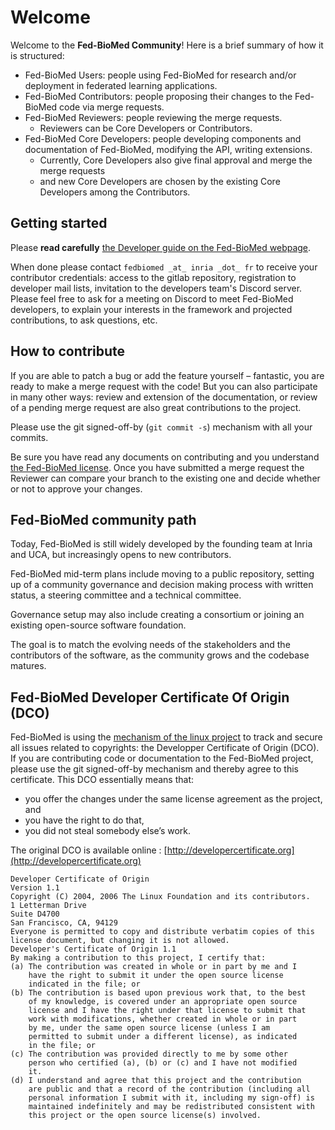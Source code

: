# Welcome

Welcome to the **Fed-BioMed Community**! 
Here is a brief summary of how it is structured:

- Fed-BioMed Users: people using Fed-BioMed for research and/or deployment in federated learning applications.
- Fed-BioMed Contributors: people proposing their changes to the Fed-BioMed code via merge requests.
- Fed-BioMed Reviewers: people reviewing the merge requests.
    * Reviewers can be Core Developers or Contributors.
- Fed-BioMed Core Developers: people developing components and documentation of Fed-BioMed, modifying the API, writing extensions.
    * Currently, Core Developers also give final approval and merge the merge requests
    * and new Core Developers are chosen by the existing Core Developers among the Contributors.


## Getting started

Please **read carefully** [the Developer guide on the Fed-BioMed webpage](https://fedbiomed.gitlabpages.inria.fr/latest/developer/usage_and_tools/).

When done please contact `fedbiomed _at_ inria _dot_ fr` to receive your contributor credentials: access to the gitlab repository, registration to developer mail lists, invitation to the developers team's Discord server. Please feel free to ask for a meeting on Discord to meet Fed-BioMed developers, to explain your interests in the framework and projected contributions, to ask questions, etc.


## How to contribute

If you are able to patch a bug or add the feature yourself – fantastic, you are ready to make a merge request with the code! But you can also participate in many other ways: review and extension of the documentation, or review of a pending merge request are also great contributions to the project.

Please use the git signed-off-by (`git commit -s`) mechanism with all your commits.

Be sure you have read any documents on contributing and you understand [the Fed-BioMed license](https://gitlab.inria.fr/fedbiomed/fedbiomed/-/blob/develop/LICENSE.md). Once you have submitted a merge request the Reviewer can compare your branch to the existing one and decide whether or not to approve your changes.


## Fed-BioMed community path

Today, Fed-BioMed is still widely developed by the founding team at Inria and UCA, but increasingly opens to new contributors.

Fed-BioMed mid-term plans include moving to a public repository, setting up of a community governance and decision making process with written status, a steering committee and a technical committee.

Governance setup may also include creating a consortium or joining an existing open-source software foundation.

The goal is to match the evolving needs of the stakeholders and the contributors of the software, as the community grows and the codebase matures. 


## Fed-BioMed Developer Certificate Of Origin (DCO)

Fed-BioMed is using the [mechanism of the linux project](https://www.kernel.org/doc/html/latest/process/submitting-patches.html#sign-your-work-the-developer-s-certificate-of-origin) to track and secure all issues related to copyrights: the Developper Certificate of Origin (DCO). If you are contributing code or documentation to the Fed-BioMed project, please use the git signed-off-by mechanism and thereby agree to this certificate.  This DCO essentially means that:

- you offer the changes under the same license agreement as the project, and
- you have the right to do that,
- you did not steal somebody else’s work.

The original DCO is available online : [http://developercertificate.org](http://developercertificate.org)

```
Developer Certificate of Origin
Version 1.1
Copyright (C) 2004, 2006 The Linux Foundation and its contributors.
1 Letterman Drive
Suite D4700
San Francisco, CA, 94129
Everyone is permitted to copy and distribute verbatim copies of this
license document, but changing it is not allowed.
Developer's Certificate of Origin 1.1
By making a contribution to this project, I certify that:
(a) The contribution was created in whole or in part by me and I
    have the right to submit it under the open source license
    indicated in the file; or
(b) The contribution is based upon previous work that, to the best
    of my knowledge, is covered under an appropriate open source
    license and I have the right under that license to submit that
    work with modifications, whether created in whole or in part
    by me, under the same open source license (unless I am
    permitted to submit under a different license), as indicated
    in the file; or
(c) The contribution was provided directly to me by some other
    person who certified (a), (b) or (c) and I have not modified
    it.
(d) I understand and agree that this project and the contribution
    are public and that a record of the contribution (including all
    personal information I submit with it, including my sign-off) is
    maintained indefinitely and may be redistributed consistent with
    this project or the open source license(s) involved.
```
